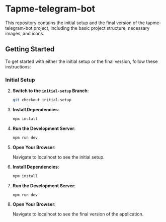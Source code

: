 # Tapme-telegram-bot

This repository contains the initial setup and the final version of the tapme-telegram-bot project, including the basic project structure, necessary images, and icons.

## Getting Started

To get started with either the initial setup or the final version, follow these instructions:

### Initial Setup

2. **Switch to the `initial-setup` Branch**:

   ```bash
   git checkout initial-setup
   ```

3. **Install Dependencies**:

   ```bash
   npm install
   ```

4. **Run the Development Server**:

   ```bash
   npm run dev
   ```

5. **Open Your Browser**:

   Navigate to localhost to see the initial setup.

6. **Install Dependencies**:

   ```bash
   npm install
   ```

7. **Run the Development Server**:

   ```bash
   npm run dev
   ```

8. **Open Your Browser**:

   Navigate to localhost to see the final version of the application.

